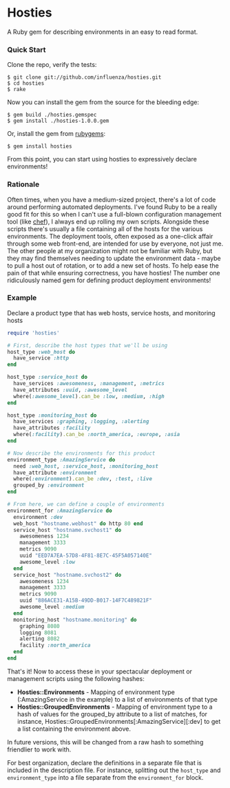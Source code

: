 # Hosties
A Ruby gem for describing environments in an easy to read format. 

### Quick Start
Clone the repo, verify the tests:

```
$ git clone git://github.com/influenza/hosties.git
$ cd hosties
$ rake
```

Now you can install the gem from the source for the bleeding edge:

```
$ gem build ./hosties.gemspec
$ gem install ./hosties-1.0.0.gem
```

Or, install the gem from [rubygems](http://www.rubygems.org):
```
$ gem install hosties
```

From this point, you can start using hosties to expressively declare environments!

### Rationale
Often times, when you have a medium-sized project, there's a lot of code around 
performing automated deployments. I've found Ruby to be a really good fit for this
so when I can't use a full-blown configuration management tool (like [chef](http://www.opscode.com/chef/)), 
I always end up rolling my own scripts. Alongside these scripts there's usually a file 
containing all of the hosts for the various environments. The deployment tools, 
often exposed as a one-click affair through some web front-end, are intended for 
use by everyone, not just me. The other people at my organization might not be 
familiar with Ruby, but they may find themselves needing to update the environment
data - maybe to pull a host out of rotation, or to add a new set of hosts. To help
ease the pain of that while ensuring correctness, you have hosties! The number one 
ridiculously named gem for defining product deployment environments!

### Example

Declare a product type that has web hosts, service hosts, and monitoring hosts
```ruby
require 'hosties'

# First, describe the host types that we'll be using
host_type :web_host do
  have_service :http
end

host_type :service_host do
  have_services :awesomeness, :management, :metrics
  have_attributes :uuid, :awesome_level
  where(:awesome_level).can_be :low, :medium, :high
end

host_type :monitoring_host do
  have_services :graphing, :logging, :alerting
  have_attributes :facility
  where(:facility).can_be :north_america, :europe, :asia
end

# Now describe the environments for this product
environment_type :AmazingService do
  need :web_host, :service_host, :monitoring_host
  have_attribute :environment
  where(:environment).can_be :dev, :test, :live
  grouped_by :environment
end

# From here, we can define a couple of environments
environment_for :AmazingService do
  environment :dev
  web_host "hostname.webhost" do http 80 end
  service_host "hostname.svchost1" do 
    awesomeness 1234
    management 3333
    metrics 9090
    uuid "EED7A7EA-57D8-4F81-8E7C-45F5A057140E"
    awesome_level :low
  end
  service_host "hostname.svchost2" do 
    awesomeness 1234
    management 3333
    metrics 9090
    uuid "886ACE31-A15B-49DD-B017-14F7C489821F"
    awesome_level :medium
  end
  monitoring_host "hostname.monitoring" do
    graphing 8080
    logging 8081
    alerting 8082
    facility :north_america
  end
end
```
That's it! Now to access these in your spectacular deployment or management scripts 
using the following hashes:
- **Hosties::Environments** - Mapping of environment type (:AmazingService in the example) to a list of environments of that type
- **Hosties::GroupedEnvironments** - Mapping of environment type to a hash of values for the grouped_by attribute to a list of matches, for instance, Hosties::GroupedEnvironments[:AmazingService][:dev] to get a list containing the environment above.

In future versions, this will be changed from a raw hash to something friendlier to work with.

For best organization, declare the definitions in a separate file that is included in the
description file. For instance, splitting out the `host_type` and `environment_type` into
a file separate from the `environment_for` block.
